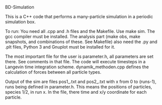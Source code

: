 BD-Simulation

This is a C++ code that performs a many-particle simulation in a periodic simulation box.

To run: You need all .cpp and .h files and the Makefile. Use make sim. The gcc compiler must be installed.
The analysis part (make obs, make snapshots, and combinations of these. See Makefile) also need the .py and .plt files, Python 3 and Gnuplot must be installed for it.

The most important file for the user is parameter.h, all parameters are set there. See comments in that file. The code will execute timesteps in a Langevin time integration scheme. dynamik_methoden.cpp defines the calculation of forces between all particle types.

Output of the sim are files pos1_<x>.txt and pos2_<x>.txt with x from 0 to (runs-1), runs being defined in parameter.h. This means the positions of particles, species 1/2, in run x. In the file, there time and x/y coordinate for each particle.